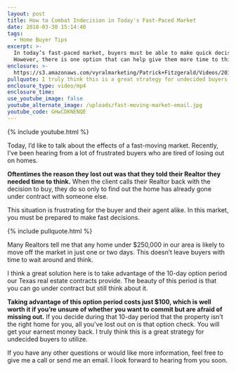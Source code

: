 ```yaml
---
layout: post
title: How to Combat Indecision in Today's Fast-Paced Market
date: 2018-03-30 15:14:40
tags:
  - Home Buyer Tips
excerpt: >-
  In today’s fast-paced market, buyers must be able to make quick decisions.
  However, there is one option that can help give them more time to think.
enclosure: >-
  https://s3.amazonaws.com/vyralmarketing/Patrick+Fitzgerald/Videos/2018/March/The+VA+Loan+Guy-+How+to+Combat+Indecision+in+Today%2527s+Fast-Paced+Market.mp4
pullquote: I truly think this is a great strategy for undecided buyers to utilize.
enclosure_type: video/mp4
enclosure_time:
use_youtube_image: false
youtube_alternate_image: /uploads/fast-moving-market-email.jpg
youtube_code: GHwCDKNENQE
---
```


{% include youtube.html %}

Today, I’d like to talk about the effects of a fast-moving market. Recently, I’ve been hearing from a lot of frustrated buyers who are tired of losing out on homes.

**Oftentimes the reason they lost out was that they told their Realtor they needed time to think.** When the client calls their Realtor back with the decision to buy, they do so only to find out the home has already gone under contract with someone else.

This situation is frustrating for the buyer and their agent alike. In this market, you must be prepared to make fast decisions.

{% include pullquote.html %}

Many Realtors tell me that any home under $250,000 in our area is likely to move off the market in just one or two days. This doesn’t leave buyers with time to wait around and think.

I think a great solution here is to take advantage of the 10-day option period our Texas real estate contracts provide. The beauty of this period is that you can go under contract but still think about it.

**Taking advantage of this option period costs just $100, which is well worth it if you’re unsure of whether you want to commit but are afraid of missing out.** If you decide during that 10-day period that the property isn’t the right home for you, all you’ve lost out on is that option check. You will get your earnest money back. I truly think this is a great strategy for undecided buyers to utilize.

If you have any other questions or would like more information, feel free to give me a call or send me an email. I look forward to hearing from you soon.